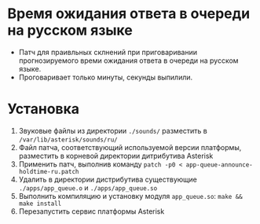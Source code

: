 Время ожидания ответа в очереди на русском языке
===============================

* Патч для праивльных склнений при приговаривании прогнозируемого времи ожидания ответа в очереди на русском языке.
* Проговаривает только минуты, секунды выпилили.

Установка
=========

1. Звуковые файлы из директории `./sounds/` разместить в `/var/lib/asterisk/sounds/ru/`
2. Файл патча, соответствующий используемой версии платформы, разместить в корневой директории дитрибутива Asterisk
3. Применить патч, выполнив команду
`patch -p0 < app-queue-announce-holdtime-ru.patch`
4. Удалить в директории дистрибутива существующие `./apps/app_queue.o` и `./apps/app_queue.so` 
5. Выполнить компиляцию и установку модуля `app_queue.so`: `make && make install`
6. Перезапустить сервис платформы Asterisk